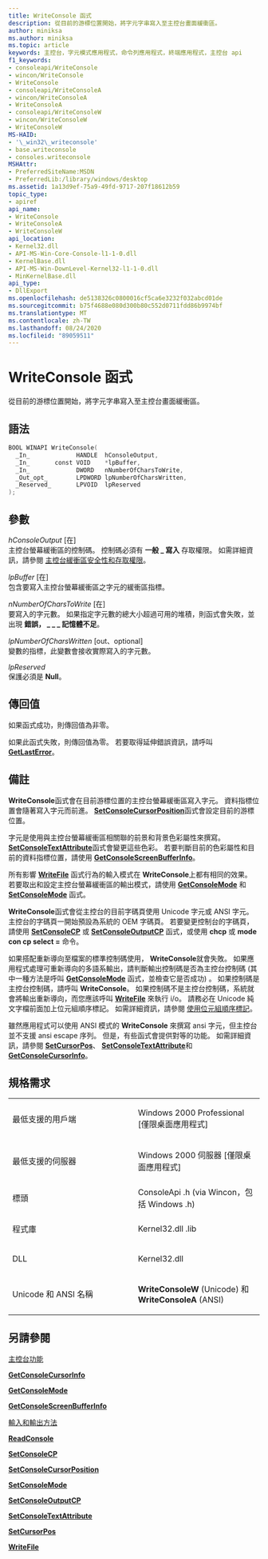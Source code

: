 ```yaml
---
title: WriteConsole 函式
description: 從目前的游標位置開始，將字元字串寫入至主控台畫面緩衝區。
author: miniksa
ms.author: miniksa
ms.topic: article
keywords: 主控台，字元模式應用程式，命令列應用程式，終端應用程式，主控台 api
f1_keywords:
- consoleapi/WriteConsole
- wincon/WriteConsole
- WriteConsole
- consoleapi/WriteConsoleA
- wincon/WriteConsoleA
- WriteConsoleA
- consoleapi/WriteConsoleW
- wincon/WriteConsoleW
- WriteConsoleW
MS-HAID:
- '\_win32\_writeconsole'
- base.writeconsole
- consoles.writeconsole
MSHAttr:
- PreferredSiteName:MSDN
- PreferredLib:/library/windows/desktop
ms.assetid: 1a13d9ef-75a9-49fd-9717-207f18612b59
topic_type:
- apiref
api_name:
- WriteConsole
- WriteConsoleA
- WriteConsoleW
api_location:
- Kernel32.dll
- API-MS-Win-Core-Console-l1-1-0.dll
- KernelBase.dll
- API-MS-Win-DownLevel-Kernel32-l1-1-0.dll
- MinKernelBase.dll
api_type:
- DllExport
ms.openlocfilehash: de5138326c0800016cf5ca6e3232f032abcd01de
ms.sourcegitcommit: b75f4688e080d300b80c552d0711fdd86b9974bf
ms.translationtype: MT
ms.contentlocale: zh-TW
ms.lasthandoff: 08/24/2020
ms.locfileid: "89059511"
---
```

# <a name="writeconsole-function"></a>WriteConsole 函式


從目前的游標位置開始，將字元字串寫入至主控台畫面緩衝區。

<a name="syntax"></a>語法
------

```C
BOOL WINAPI WriteConsole(
  _In_             HANDLE  hConsoleOutput,
  _In_       const VOID    *lpBuffer,
  _In_             DWORD   nNumberOfCharsToWrite,
  _Out_opt_        LPDWORD lpNumberOfCharsWritten,
  _Reserved_       LPVOID  lpReserved
);
```

<a name="parameters"></a>參數
----------

*hConsoleOutput* \[在\]  
主控台螢幕緩衝區的控制碼。 控制碼必須有 **一般 \_ 寫入** 存取權限。 如需詳細資訊，請參閱 [主控台緩衝區安全性和存取權限](console-buffer-security-and-access-rights.md)。

*lpBuffer* \[在\]  
包含要寫入主控台螢幕緩衝區之字元的緩衝區指標。

*nNumberOfCharsToWrite* \[在\]  
要寫入的字元數。 如果指定字元數的總大小超過可用的堆積，則函式會失敗，並出現 **錯誤， \_ \_ \_ 記憶體不足**。

*lpNumberOfCharsWritten* \[out、optional\]  
變數的指標，此變數會接收實際寫入的字元數。

*lpReserved*   
保護必須是 **Null**。

<a name="return-value"></a>傳回值
------------

如果函式成功，則傳回值為非零。

如果此函式失敗，則傳回值為零。 若要取得延伸錯誤資訊，請呼叫 [**GetLastError**](https://msdn.microsoft.com/library/windows/desktop/ms679360)。

<a name="remarks"></a>備註
-------

**WriteConsole**函式會在目前游標位置的主控台螢幕緩衝區寫入字元。 資料指標位置會隨著寫入字元而前進。 [**SetConsoleCursorPosition**](setconsolecursorposition.md)函式會設定目前的游標位置。

字元是使用與主控台螢幕緩衝區相關聯的前景和背景色彩屬性來撰寫。 [**SetConsoleTextAttribute**](setconsoletextattribute.md)函式會變更這些色彩。 若要判斷目前的色彩屬性和目前的資料指標位置，請使用 [**GetConsoleScreenBufferInfo**](getconsolescreenbufferinfo.md)。

所有影響 [**WriteFile**](https://msdn.microsoft.com/library/windows/desktop/aa365747) 函式行為的輸入模式在 **WriteConsole**上都有相同的效果。 若要取出和設定主控台螢幕緩衝區的輸出模式，請使用 [**GetConsoleMode**](getconsolemode.md) 和 [**SetConsoleMode**](setconsolemode.md) 函式。

**WriteConsole**函式會從主控台的目前字碼頁使用 Unicode 字元或 ANSI 字元。 主控台的字碼頁一開始預設為系統的 OEM 字碼頁。 若要變更控制台的字碼頁，請使用 [**SetConsoleCP**](setconsolecp.md) 或 [**SetConsoleOutputCP**](setconsoleoutputcp.md) 函式，或使用 **chcp** 或 **mode con cp select =** 命令。

如果搭配重新導向至檔案的標準控制碼使用， **WriteConsole**就會失敗。 如果應用程式處理可重新導向的多語系輸出，請判斷輸出控制碼是否為主控台控制碼 (其中一種方法是呼叫 [**GetConsoleMode**](getconsolemode.md) 函式，並檢查它是否成功) 。 如果控制碼是主控台控制碼，請呼叫 **WriteConsole**。 如果控制碼不是主控台控制碼，系統就會將輸出重新導向，而您應該呼叫 [**WriteFile**](https://msdn.microsoft.com/library/windows/desktop/aa365747) 來執行 i/o。 請務必在 Unicode 純文字檔前面加上位元組順序標記。 如需詳細資訊，請參閱 [使用位元組順序標記](https://msdn.microsoft.com/library/windows/desktop/dd374101)。

雖然應用程式可以使用 ANSI 模式的 **WriteConsole** 來撰寫 ansi 字元，但主控台並不支援 ansi escape 序列。 但是，有些函式會提供對等的功能。 如需詳細資訊，請參閱 [**SetCursorPos**](https://msdn.microsoft.com/library/windows/desktop/ms648394(v=vs.85).aspx)、 [**SetConsoleTextAttribute**](setconsoletextattribute.md)和 [**GetConsoleCursorInfo**](getconsolecursorinfo.md)。

<a name="requirements"></a>規格需求
------------

<table>
<colgroup>
<col width="50%" />
<col width="50%" />
</colgroup>
<tbody>
<tr class="odd">
<td><p>最低支援的用戶端</p></td>
<td><p>Windows 2000 Professional [僅限桌面應用程式]</p></td>
</tr>
<tr class="even">
<td><p>最低支援的伺服器</p></td>
<td><p>Windows 2000 伺服器 [僅限桌面應用程式]</p></td>
</tr>
<tr class="odd">
<td><p>標頭</p></td>
<td>ConsoleApi .h (via Wincon，包括 Windows .h) </td>
</tr>
<tr class="even">
<td><p>程式庫</p></td>
<td>Kernel32.dll .lib</td>
</tr>
<tr class="odd">
<td><p>DLL</p></td>
<td>Kernel32.dll</td>
</tr>
<tr class="even">
<td><p>Unicode 和 ANSI 名稱</p></td>
<td><p><strong>WriteConsoleW</strong> (Unicode) 和 <strong>WriteConsoleA</strong> (ANSI) </p></td>
</tr>
<tr class="odd">
</tr>
<tr class="even">
</tr>
<tr class="odd">
</tr>
<tr class="even">
</tr>
</tbody>
</table>

## <a name="span-idsee_alsospansee-also"></a><span id="see_also"></span>另請參閱


[主控台功能](console-functions.md)

[**GetConsoleCursorInfo**](getconsolecursorinfo.md)

[**GetConsoleMode**](getconsolemode.md)

[**GetConsoleScreenBufferInfo**](getconsolescreenbufferinfo.md)

[輸入和輸出方法](input-and-output-methods.md)

[**ReadConsole**](readconsole.md)

[**SetConsoleCP**](setconsolecp.md)

[**SetConsoleCursorPosition**](setconsolecursorposition.md)

[**SetConsoleMode**](setconsolemode.md)

[**SetConsoleOutputCP**](setconsoleoutputcp.md)

[**SetConsoleTextAttribute**](setconsoletextattribute.md)

[**SetCursorPos**](https://msdn.microsoft.com/library/windows/desktop/ms648394(v=vs.85).aspx)

[**WriteFile**](https://msdn.microsoft.com/library/windows/desktop/aa365747)

 

 





